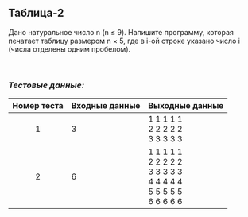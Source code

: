 ## Таблица-2

Дано натуральное число n (n ≤ 9). Напишите программу, которая печатает таблицу размером n × 5, где в i-ой строке указано число i (числа отделены одним пробелом).

<br>

### *Тестовые данные:*

| Номер теста | Входные данные | Выходные данные                                                            |
|:-----------:|----------------|----------------------------------------------------------------------------|
|      1      | 3              | 1 1 1 1 1<br>2 2 2 2 2<br>3 3 3 3 3                                        |
|      2      | 6              | 1 1 1 1 1<br>2 2 2 2 2<br>3 3 3 3 3<br>4 4 4 4 4<br>5 5 5 5 5<br>6 6 6 6 6 |